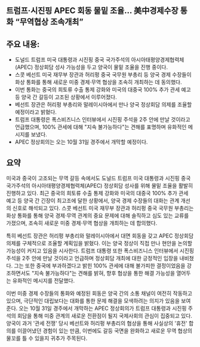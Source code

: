 ## 트럼프·시진핑 APEC 회동 물밑 조율... 美中경제수장 통화 “무역협상 조속개최”

## 주요 내용:
*   도널드 트럼프 미국 대통령과 시진핑 중국 국가주석의 아시아태평양경제협력체(APEC) 정상회담 성사 가능성을 두고 양국이 물밑 조율을 진행 중이다.
*   스콧 베선트 미국 재무부 장관과 허리펑 중국 국무원 부총리 등 양국 경제 수장들이 화상 통화를 통해 새로운 미중 경제·무역 협상을 조속히 개최하는 데 동의했다.
*   이번 통화는 중국의 희토류 수출 통제 강화와 미국의 대중국 100% 추가 관세 예고 등 양국 간 갈등이 고조된 상황에서 이루어졌다.
*   베선트 장관은 허리펑 부총리와 말레이시아에서 만나 양국 정상회담 의제를 조율할 예정이라고 밝혔다.
*   트럼프 대통령은 폭스비즈니스 인터뷰에서 시진핑 주석을 2주 안에 만날 것이라고 언급했으며, 100% 관세에 대해 "지속 불가능하다"는 견해를 표명하며 유화적인 메시지를 보냈다.
*   APEC 정상회의는 오는 10월 31일 경주에서 개막할 예정이다.

## 요약
미국과 중국이 고조되는 무역 갈등 속에서도 도널드 트럼프 미국 대통령과 시진핑 중국 국가주석의 아시아태평양경제협력체(APEC) 정상회담 성사를 위해 물밑 조율을 활발히 진행하고 있다. 최근 중국의 희토류 수출 통제 강화와 미국의 대중국 100% 추가 관세 예고 등 양국 간 긴장이 최고조에 달한 상황에서, 양국 경제 수장들의 대화는 관계 개선의 신호로 해석되고 있다. 스콧 베선트 미국 재무부 장관과 허리펑 중국 국무원 부총리는 화상 통화를 통해 양국 경제·무역 관계의 중요 문제에 대해 솔직하고 심도 있는 교류를 가졌으며, 조속히 새로운 미중 경제·무역 협상을 개최하는 데 합의했다.

특히 베선트 장관은 허리펑 부총리와 말레이시아에서 대면 회동을 갖고 APEC 정상회담 의제를 구체적으로 조율할 계획임을 밝혔다. 이는 양국 정상이 직접 만나 현안을 논의할 가능성이 커지고 있음을 시사한다. 트럼프 대통령 또한 폭스비즈니스 인터뷰에서 시진핑 주석을 2주 안에 만날 것이라고 언급하며 정상회담 개최에 대한 긍정적인 입장을 내비쳤다. 그는 또한 중국에 부과하겠다고 밝힌 100% 관세에 대해 불가피한 결정이었음을 강조하면서도 "지속 불가능하다"는 견해를 밝혀, 향후 협상을 통한 해결 가능성을 열어두는 유화적인 메시지를 전달했다.

이번 미중 경제 수장들의 통화와 예정된 회동은 양국 간의 소통 채널이 여전히 작동하고 있으며, 극단적인 대립보다는 대화를 통한 문제 해결을 모색하려는 의지가 있음을 보여준다. 오는 10월 31일 경주에서 개막하는 APEC 정상회의가 트럼프 대통령과 시진핑 주석의 회담을 통해 미중 관계의 새로운 전환점이 될지 국제사회의 관심이 집중되고 있다. 양국이 과거 '관세 전쟁' 당시 베선트와 허리펑 부총리의 협상을 통해 사실상의 '휴전' 합의를 이끌어냈던 경험이 있는 만큼, 이번에도 갈등 국면을 완화하고 새로운 무역 협상의 물꼬를 틀 수 있을지 귀추가 주목된다.